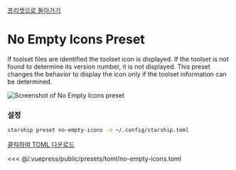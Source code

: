 [프리셋으로 돌아가기](./README.md#no-empty-icons)

# No Empty Icons Preset

If toolset files are identified the toolset icon is displayed. If the toolset is not found to determine its version number, it is not displayed. This preset changes the behavior to display the icon only if the toolset information can be determined.

![Screenshot of No Empty Icons preset](/presets/img/no-empty-icons.png)

### 설정

```sh
starship preset no-empty-icons -o ~/.config/starship.toml
```

[클릭하여 TOML 다운로드](/presets/toml/no-empty-icons.toml)

<<< @/.vuepress/public/presets/toml/no-empty-icons.toml
